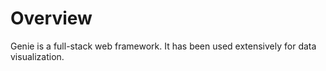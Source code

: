 # Overview

Genie is a full-stack web framework. It has been used extensively for data visualization.  